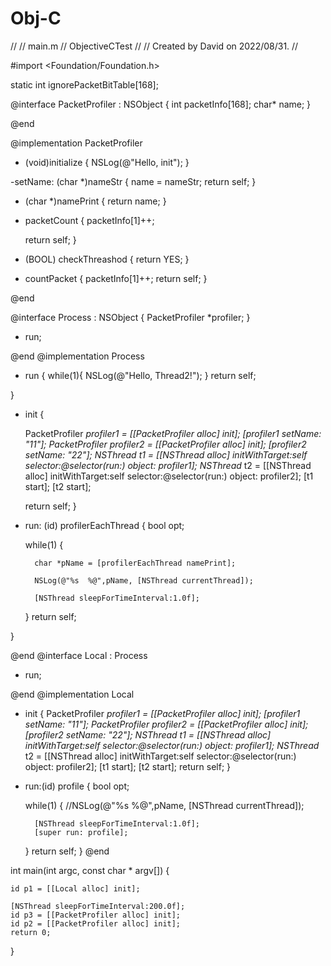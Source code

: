 # Obj-C

//
//  main.m
//  ObjectiveCTest
//
//  Created by David on 2022/08/31.
//

#import <Foundation/Foundation.h>

static int ignorePacketBitTable[168];

@interface PacketProfiler : NSObject
{
    int packetInfo[168];
    char* name;
}

@end

@implementation PacketProfiler
+ (void)initialize
{
    NSLog(@"Hello, init");
}

-setName: (char *)nameStr
{
    name = nameStr;
    return self;
}

- (char *)namePrint
{
    return name;
}

- packetCount
{
    packetInfo[1]++;
    
    return self;
}

- (BOOL) checkThreashod
{
    return YES;
}

- countPacket
{
    packetInfo[1]++;
    return self;
}


@end

@interface Process : NSObject
{
    PacketProfiler *profiler;
}
+ run;

@end
@implementation Process
+ run
{
    while(1){
        NSLog(@"Hello, Thread2!");
    }
    return self;
     
}
- init
{
    
    PacketProfiler *profiler1  = [[PacketProfiler alloc] init];
    [profiler1 setName: "11"];
    PacketProfiler *profiler2  = [[PacketProfiler alloc] init];
    [profiler2 setName: "22"];
    NSThread* t1 = [[NSThread alloc]
                    initWithTarget:self selector:@selector(run:)
                                             object: profiler1];
    NSThread* t2 = [[NSThread alloc]
                    initWithTarget:self selector:@selector(run:)
                                             object: profiler2];
    [t1 start];
    [t2 start];

    return self;
}
- run: (id) profilerEachThread
{
    bool opt;
    
    while(1)
    {

        char *pName = [profilerEachThread namePrint];

        NSLog(@"%s  %@",pName, [NSThread currentThread]);
  
        [NSThread sleepForTimeInterval:1.0f];
    }
    return self;
     
}

@end
@interface Local : Process
- run;

@end
@implementation Local
- init
{
    PacketProfiler *profiler1  = [[PacketProfiler alloc] init];
    [profiler1 setName: "11"];
    PacketProfiler *profiler2  = [[PacketProfiler alloc] init];
    [profiler2 setName: "22"];
    NSThread* t1 = [[NSThread alloc]
                    initWithTarget:self selector:@selector(run:)
                                             object: profiler1];
    NSThread* t2 = [[NSThread alloc]
                    initWithTarget:self selector:@selector(run:)
                                             object: profiler2];
    [t1 start];
    [t2 start];
    return self;
}
- run:(id) profile
{
    bool opt;
    
    while(1)
    {
        //NSLog(@"%s  %@",pName, [NSThread currentThread]);
  
        [NSThread sleepForTimeInterval:1.0f];
        [super run: profile];
    }
    return self;
}
@end

int main(int argc, const char * argv[]) {

    id p1 = [[Local alloc] init];

    [NSThread sleepForTimeInterval:200.0f];
    id p3 = [[PacketProfiler alloc] init];
    id p2 = [[PacketProfiler alloc] init];
    return 0;
}
